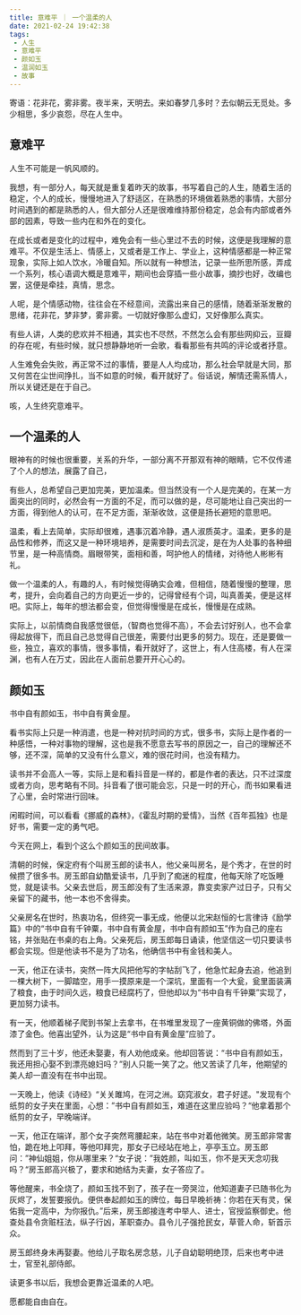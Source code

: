```yaml
---
title: 意难平 ｜ 一个温柔的人
date: 2021-02-24 19:42:38
tags: 
 - 人生
 - 意难平
 - 颜如玉
 - 温润如玉
 - 故事
---
```


寄语：花非花，雾非雾。夜半来，天明去。来如春梦几多时？去似朝云无觅处。多少相思，多少哀怨，尽在人生中。

## 意难平

人生不可能是一帆风顺的。

我想，有一部分人，每天就是重复着昨天的故事，书写着自己的人生，随着生活的稳定，个人的成长，慢慢地进入了舒适区，在熟悉的环境做着熟悉的事情，大部分时间遇到的都是熟悉的人，但大部分人还是很难维持那份稳定，总会有内部或者外部的因素，导致一些内在和外在的变化。

在成长或者是变化的过程中，难免会有一些心里过不去的时候，这便是我理解的意难平。不仅是生活上、情感上，又或者是工作上、学业上，这种情感都是一种正常现象，实际上如人饮水，冷暖自知。所以就有一种想法，记录一些所思所感，弄成一个系列，核心语调大概是意难平，期间也会穿插一些小故事，摘抄也好，改编也罢，这便是牵挂，真情，思念。

人呢，是个情感动物，往往会在不经意间，流露出来自己的感情，随着渐渐发散的思绪，花非花，梦非梦，雾非雾。一切就好像那么虚幻，又好像那么真实。

有些人讲，人类的悲欢并不相通，其实也不尽然，不然怎么会有那些网抑云，豆瓣的存在呢，有些时候，就只想静静地听一会歌，看看那些有共鸣的评论或者抒意。

人生难免会失败，再正常不过的事情，要是人人均成功，那么社会早就是大同，那又何苦在尘世间挣扎，当不如意的时候，看开就好了。俗话说，解情还需系情人，所以关键还是在于自己。

咳，人生终究意难平。

## 一个温柔的人

眼神有的时候也很重要，关系的升华，一部分离不开那双有神的眼睛，它不仅传递了个人的想法，展露了自己，

有些人，总希望自己更加完美，更加温柔。但当然没有一个人是完美的，在某一方面突出的同时，必然会有一方面的不足，而可以做的是，尽可能地让自己突出的一方面，得到他人的认可，在不足方面，渐渐收敛，这便是扬长避短的意思吧。

温柔，看上去简单，实际却很难，遇事沉着冷静，遇人淑质英才。温柔，更多的是品性和修养，而这又是一种环境培养，是需要时间去沉淀，是在为人处事的各种细节里，是一种高情商。眉眼带笑，面相和善，呵护他人的情绪，对待他人彬彬有礼。

做一个温柔的人，有趣的人，有时候觉得确实会难，但相信，随着慢慢的整理，思考，提升，会向着自己的方向更近一步的，记得曾经有个词，叫真善美，便是这样吧。实际上，每年的想法都会变，但觉得慢慢是在成长，慢慢是在成熟。

实际上，以前情商自我感觉很低，（智商也觉得不高），不会去讨好别人，也不会拿得起放得下，而且自己总觉得自己很差，需要付出更多的努力。现在，还是要做一些，独立，喜欢的事情，很多事情，看开就好了，这世上，有人住高楼，有人在深渊，也有人在万丈，因此在人面前总要开开心心的。

## 颜如玉

书中自有颜如玉，书中自有黄金屋。

看书实际上只是一种消遣，也是一种对抗时间的方式，很多书，实际上是作者的一种感悟，一种对事物的理解，这也是我不愿意去写书的原因之一，自己的理解还不够，还不深，简单的又没有什么意义，难的很花时间，也没有精力。

读书并不会高人一等，实际上是和看抖音是一样的，都是作者的表达，只不过深度或者方向，思考略有不同。抖音看了很可能会忘，只是一时的开心，而书如果看进了心里，会时常进行回味。

闲暇时间，可以看看《挪威的森林》，《霍乱时期的爱情》，当然《百年孤独》也是好书，需要一定的勇气吧。

今天在网上，看到个这么个颜如玉的民间故事。

清朝的时候，保定府有个叫房玉郎的读书人，他父亲叫房名，是个秀才，在世的时候攒了很多书。房玉郎自幼酷爱读书，几乎到了痴迷的程度，他每天除了吃饭睡觉，就是读书。父亲去世后，房玉郎没有了生活来源，靠变卖家产过日子，只有父亲留下的藏书，他一本也不舍得卖。

父亲房名在世时，热衷功名，但终究一事无成，他便以北宋赵恒的七言律诗《励学篇》中的“书中自有千钟粟，书中自有黄金屋，书中自有颜如玉”作为自己的座右铭，并张贴在书桌的右上角。父亲死后，房玉郎每日诵读，他坚信这一切只要读书都会实现。但是他读书不是为了功名，他确信书中有金钱和美人。

一天，他正在读书，突然一阵大风把他写的字帖刮飞了，他急忙起身去追，他追到一棵大树下，一脚踏空，用手一摸原来是一个深坑，里面有一个大瓮，瓮里面装满了粮食，由于时间久远，粮食已经腐朽了，但他却以为“书中自有千钟粟”实现了，更加努力读书。

有一天，他顺着梯子爬到书架上去拿书，在书堆里发现了一座黄铜做的佛塔，外面漆了金色。他喜出望外，认为这是“书中自有黄金屋”应验了。

然而到了三十岁，他还未娶妻，有人劝他成亲。他却回答说：“书中自有颜如玉，我还用担心娶不到漂亮媳妇吗？”别人只能一笑了之。他又苦读了几年，他期望的美人却一直没有在书中出现。

一天晚上，他读《诗经》“关关雎鸠，在河之洲。窈窕淑女，君子好逑。"发现有个纸剪的女子夹在里面，心想：”书中自有颜如玉，难道在这里应验吗？“他拿着那个纸剪的女子，早晚端详。

一天，他正在端详，那个女子突然弯腰起来，站在书中对着他微笑。房玉郎非常害怕，跪在地上叩拜，等他叩拜完，那女子已经站在地上，亭亭玉立。房玉郎问：”神仙姐姐，你从哪里来？“女子说：”我姓颜，叫如玉，你不是天天念叨我吗？“房玉郎高兴极了，要求和她结为夫妻，女子答应了。

等他醒来，书全烧了，颜如玉找不到了，孩子在一旁哭泣，他知道妻子已随书化为灰烬了，发誓要报仇。便供奉起颜如玉的牌位，每日早晚祈祷：你若在天有灵，保佑我一定高中，为你报仇。”后来，房玉郎接连考中举人、进士，官授监察御史。他查处县令贪赃枉法，纵子行凶，革职查办。县令儿子强抢民女，草菅人命，斩首示众。

房玉郎终身未再娶妻。他给儿子取名房念慈，儿子自幼聪明绝顶，后来也考中进士，官至礼部侍郎。

读更多书以后，我想会更靠近温柔的人吧。

愿都能自由自在。